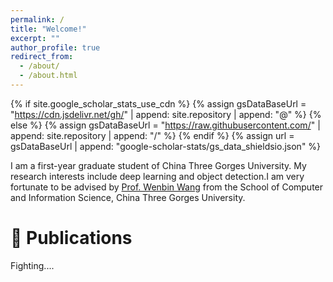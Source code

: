 ```yaml
---
permalink: /
title: "Welcome!"
excerpt: ""
author_profile: true
redirect_from: 
  - /about/
  - /about.html
---
```


{% if site.google_scholar_stats_use_cdn %}
{% assign gsDataBaseUrl = "https://cdn.jsdelivr.net/gh/" | append: site.repository | append: "@" %}
{% else %}
{% assign gsDataBaseUrl = "https://raw.githubusercontent.com/" | append: site.repository | append: "/" %}
{% endif %}
{% assign url = gsDataBaseUrl | append: "google-scholar-stats/gs_data_shieldsio.json" %}

<span class='anchor' id='about-me'></span>
I am a first-year graduate student of China Three Gorges University. My research interests include deep learning and object detection.I am very fortunate to be advised by [Prof. Wenbin Wang](https://wbwang17.github.io/)  from the School of Computer and Information Science, China Three Gorges University.

# 📝 Publications 
Fighting....
